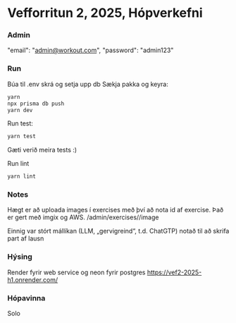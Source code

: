 # Vefforritun 2, 2025, Hópverkefni

### Admin
"email": "admin@workout.com",
"password": "admin123"

###

### Run

Búa til .env skrá og setja upp db
Sækja pakka og keyra:


```bash
yarn
npx prisma db push
yarn dev
```

Run test:
```bash
yarn test
```

Gæti verið meira tests :)

Run lint
```bash
yarn lint
```

### Notes
Hægt er að uploada images í exercises með því að nota id af exercise.
Það er gert með imgix og AWS.
/admin/exercises/<id>/image

Einnig var stórt mállíkan (LLM, „gervigreind“, t.d. ChatGTP) notað til að skrifa part af lausn

### Hýsing
Render fyrir web service og neon fyrir postgres
https://vef2-2025-h1.onrender.com/

### Hópavinna
Solo 
